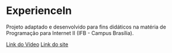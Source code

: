 # ExperienceIn
Projeto adaptado e desenvolvido para fins didáticos na matéria de Programação para Internet II (IFB - Campus Brasília).

[Link do Vídeo](https://www.youtube.com/watch?v=XuMGAnaNarM)
[Link do site](https://612eda9247dcd83186bd73af--jolly-cray-da8903.netlify.app/)
